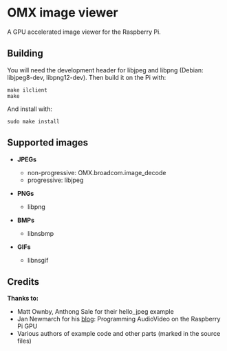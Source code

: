 # OMX image viewer

A GPU accelerated image viewer for the Raspberry Pi. 

## Building

You will need the development header for libjpeg and libpng 
(Debian: libjpeg8-dev, libpng12-dev). Then build it on the Pi with:

    make ilclient
    make

And install with:

    sudo make install

## Supported images

* **JPEGs**
  - non-progressive: OMX.broadcom.image_decode
  - progressive: libjpeg
  
* **PNGs**
  - libpng

* **BMPs**
  - libnsbmp
  
* **GIFs**
  - libnsgif

## Credits
**Thanks to:**
  * Matt Ownby, Anthong Sale for their hello_jpeg example
  * Jan Newmarch for his [blog](http://jan.newmarch.name/RPi/index.html): Programming AudioVideo on the Raspberry Pi GPU
  * Various authors of example code and other parts (marked in the source files)

